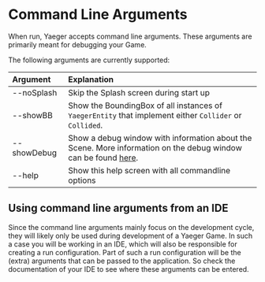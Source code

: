 # Command Line Arguments

When run, Yaeger accepts command line arguments. These arguments are primarily meant for debugging your Game.

The following arguments are currently supported:

| Argument   | Explanation                                        |
| :--------- | :------------------------------------------------- |
| --noSplash | Skip the Splash screen during start up                                                                |
| --showBB   | Show the BoundingBox of all instances of `YaegerEntity` that implement either `Collider` or `Collided`. |
| --showDebug | Show a debug window with information about the Scene. More information on the debug window can be found [here](debugging.md).|
| --help     | Show this help screen with all commandline options |

## Using command line arguments from an IDE

Since the command line arguments mainly focus on the development cycle, they will likely only be used during development
of a Yaeger Game. In such a case you will be working in an IDE, which will also be responsible for creating a run
configuration. Part of such a run configuration will be the (extra) arguments that can be passed to the application. So
check the documentation of your IDE to see where these arguments can be entered.
